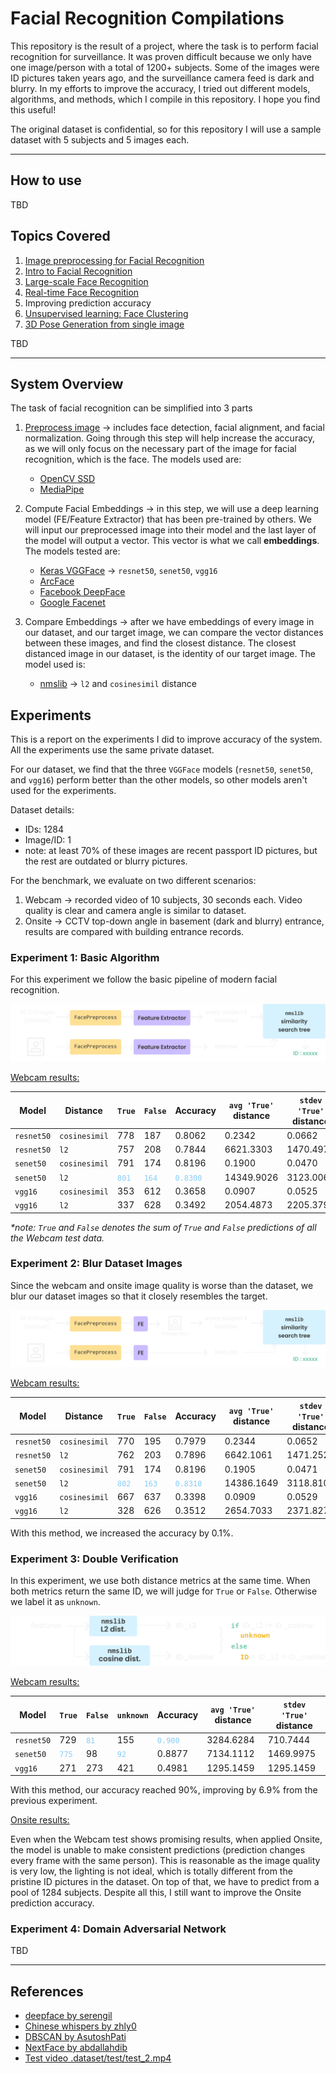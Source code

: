 # Facial Recognition Compilations

This repository is the result of a project, where the task is to perform facial recognition for surveillance. It was proven difficult because we only have one image/person with a total of 1200+ subjects. Some of the images were ID pictures taken years ago, and the surveillance camera feed is dark and blurry. In my efforts to improve the accuracy, I tried out different models, algorithms, and methods, which I compile in this repository. I hope you find this useful!

The original dataset is confidential, so for this repository I will use a sample dataset with 5 subjects and 5 images each.

---

## How to use

TBD

## Topics Covered

1. [Image preprocessing for Facial Recognition](1.%20image%20preprocessing%20for%20facial%20recognition.ipynb)
2. [Intro to Facial Recognition](2.%20face%20recognition%20basics.ipynb)
3. [Large-scale Face Recognition](3.%20large%20scale%20face%20recognition.ipynb)
4. [Real-time Face Recognition](4.%20real%20time%20face%20recognition.ipynb)
5. Improving prediction accuracy
6. [Unsupervised learning: Face Clustering](6.%20face%20clustering.ipynb)
7. [3D Pose Generation from single image](7.%203D%20pose%20generation.ipynb)

TBD

---

## System Overview

The task of facial recognition can be simplified into 3 parts

1. [Preprocess image](./modules/FacePreprocess.py) &rarr; includes face detection, facial alignment, and facial normalization. Going through this step will help increase the accuracy, as we will only focus on the necessary part of the image for facial recognition, which is the face. The models used are:

   - [OpenCV SSD](https://learnopencv.com/tag/ssd/)
   - [MediaPipe](https://developers.google.com/mediapipe)

2. Compute Facial Embeddings &rarr; in this step, we will use a deep learning model (FE/Feature Extractor) that has been pre-trained by others. We will input our preprocessed image into their model and the last layer of the model will output a vector. This vector is what we call <b>embeddings</b>. The models tested are:

   - [Keras VGGFace](https://github.com/rcmalli/keras-vggface) &rarr; `resnet50`, `senet50`, `vgg16`
   - [ArcFace](https://sefiks.com/2020/12/14/deep-face-recognition-with-arcface-in-keras-and-python/)
   - [Facebook DeepFace](https://sefiks.com/2020/02/17/face-recognition-with-facebook-deepface-in-keras/)
   - [Google Facenet](https://sefiks.com/2018/09/03/face-recognition-with-facenet-in-keras/)

3. Compare Embeddings &rarr; after we have embeddings of every image in our dataset, and our target image, we can compare the vector distances between these images, and find the closest distance. The closest distanced image in our dataset, is the identity of our target image. The model used is:
   - [nmslib](https://github.com/nmslib/nmslib) &rarr; `l2` and `cosinesimil` distance

## Experiments

This is a report on the experiments I did to improve accuracy of the system. All the experiments use the same private dataset.

For our dataset, we find that the three `VGGFace` models (`resnet50`, `senet50`, and `vgg16`) perform better than the other models, so other models aren't used for the experiments.

Dataset details:

- IDs: 1284
- Image/ID: 1
- note: at least 70% of these images are recent passport ID pictures, but the rest are outdated or blurry pictures.

For the benchmark, we evaluate on two different scenarios:

1. Webcam &rarr; recorded video of 10 subjects, 30 seconds each. Video quality is clear and camera angle is similar to dataset.
2. Onsite &rarr; CCTV top-down angle in basement (dark and blurry) entrance, results are compared with building entrance records.

### <b>Experiment 1:</b> Basic Algorithm

For this experiment we follow the basic pipeline of modern facial recognition.

![Fig 1: Basic Algorithm](./assets/fig1.svg)

<u>Webcam results:</u>

| Model      | Distance      | `True`                                 | `False`                                | Accuracy                                  | `avg 'True'` distance | `stdev 'True'` distance |
| ---------- | ------------- | -------------------------------------- | -------------------------------------- | ----------------------------------------- | --------------------- | ----------------------- |
| `resnet50` | `cosinesimil` | 778                                    | 187                                    | 0.8062                                    | 0.2342                | 0.0662                  |
| `resnet50` | `l2`          | 757                                    | 208                                    | 0.7844                                    | 6621.3303             | 1470.4977               |
| `senet50`  | `cosinesimil` | 791                                    | 174                                    | 0.8196                                    | 0.1900                | 0.0470                  |
| `senet50`  | `l2`          | <code style="color : LightSkyBlue">801 | <code style="color : LightSkyBlue">164 | <code style="color : LightSkyBlue">0.8300 | 14349.9026            | 3123.0065               |
| `vgg16`    | `cosinesimil` | 353                                    | 612                                    | 0.3658                                    | 0.0907                | 0.0525                  |
| `vgg16`    | `l2`          | 337                                    | 628                                    | 0.3492                                    | 2054.4873             | 2205.3795               |

<i>\*note: `True` and `False` denotes the sum of `True` and `False` predictions of all the Webcam test data.</i>

### <b>Experiment 2:</b> Blur Dataset Images

Since the webcam and onsite image quality is worse than the dataset, we blur our dataset images so that it closely resembles the target.

![Fig 2: Image Blur](./assets/fig2.svg)

<u>Webcam results:</u>

| Model      | Distance      | `True`                                 | `False`                                | Accuracy                                  | `avg 'True'` distance | `stdev 'True'` distance |
| ---------- | ------------- | -------------------------------------- | -------------------------------------- | ----------------------------------------- | --------------------- | ----------------------- |
| `resnet50` | `cosinesimil` | 770                                    | 195                                    | 0.7979                                    | 0.2344                | 0.0652                  |
| `resnet50` | `l2`          | 762                                    | 203                                    | 0.7896                                    | 6642.1061             | 1471.2529               |
| `senet50`  | `cosinesimil` | 791                                    | 174                                    | 0.8196                                    | 0.1905                | 0.0471                  |
| `senet50`  | `l2`          | <code style="color : LightSkyBlue">802 | <code style="color : LightSkyBlue">163 | <code style="color : LightSkyBlue">0.8310 | 14386.1649            | 3118.8102               |
| `vgg16`    | `cosinesimil` | 667                                    | 637                                    | 0.3398                                    | 0.0909                | 0.0529                  |
| `vgg16`    | `l2`          | 328                                    | 626                                    | 0.3512                                    | 2654.7033             | 2371.8272               |

With this method, we increased the accuracy by 0.1%.

### <b>Experiment 3:</b> Double Verification

In this experiment, we use both distance metrics at the same time. When both metrics return the same ID, we will judge for `True` or `False`. Otherwise we label it as `unknown`.

![Fig 3: Double Verification](./assets/fig3.svg)

<u>Webcam results:</u>

| Model      | `True`                                 | `False`                               | `unknown`                             | Accuracy                                 | `avg 'True'` distance | `stdev 'True'` distance |
| ---------- | -------------------------------------- | ------------------------------------- | ------------------------------------- | ---------------------------------------- | --------------------- | ----------------------- |
| `resnet50` | 729                                    | <code style="color : LightSkyBlue">81 | 155                                   | <code style="color : LightSkyBlue">0.900 | 3284.6284             | 710.7444                |
| `senet50`  | <code style="color : LightSkyBlue">775 | 98                                    | <code style="color : LightSkyBlue">92 | 0.8877                                   | 7134.1112             | 1469.9975               |
| `vgg16`    | 271                                    | 273                                   | 421                                   | 0.4981                                   | 1295.1459             | 1295.1459               |

With this method, our accuracy reached 90%, improving by 6.9% from the previous experiment.

<u>Onsite results:</u>

Even when the Webcam test shows promising results, when applied Onsite, the model is unable to make consistent predictions (prediction changes every frame with the same person). This is reasonable as the image quality is very low, the lighting is not ideal, which is totally different from the pristine ID pictures in the dataset. On top of that, we have to predict from a pool of 1284 subjects. Despite all this, I still want to improve the Onsite prediction accuracy.

### <b>Experiment 4:</b> Domain Adversarial Network

TBD

---

## References

- [deepface by serengil](https://github.com/serengil/deepface)
- [Chinese whispers by zhly0](https://github.com/zhly0/facenet-face-cluster-chinese-whispers-/blob/master/clustering.py)
- [DBSCAN by AsutoshPati](https://github.com/AsutoshPati/Face-Clustering-using-DBSCAN)
- [NextFace by abdallahdib](https://github.com/abdallahdib/NextFace)
- [Test video .dataset/test/test_2.mp4](https://youtu.be/Ia3x_X_OX58?si=aA5GdMpRGcCar2xF)

<!--
| Model      | Distance      | `True` | `False` | Accuracy | `avg` distance | `stdev` distance |
| ---------- | ------------- | ------ | ------- | -------- | -------------- | ---------------- |
|`resnet50`|`cosinesimil`| | | | | |
|`resnet50`|`l2`| | | | | |
|`senet50`|`cosinesimil`| | | | | |
|`senet50`|`l2`| | | | | |
|`vgg16`|`cosinesimil`| | | | | |
|`vgg16`|`l2`| | | | | |

<code style="color : LightSkyBlue"></code>
-->
